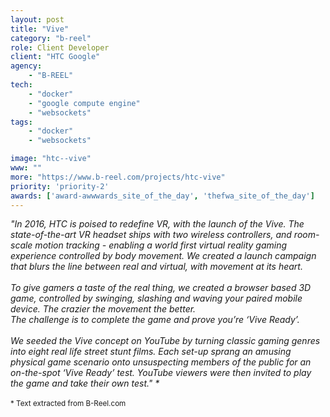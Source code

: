 ```yaml
---
layout: post
title: "Vive"
category: "b-reel"
role: Client Developer
client: "HTC Google"
agency:
    - "B-REEL"
tech:
    - "docker"
    - "google compute engine"
    - "websockets"
tags:
    - "docker"
    - "websockets"

image: "htc--vive"
www: ""
more: "https://www.b-reel.com/projects/htc-vive"
priority: 'priority-2'
awards: ['award-awwwards_site_of_the_day', 'thefwa_site_of_the_day']
---
```


_"In 2016, HTC is poised to redefine VR, with the launch of the Vive. The state-of-the-art VR headset ships with two wireless controllers, and room-scale motion tracking - enabling a world first virtual reality gaming experience controlled by body movement. We created a launch campaign that blurs the line between real and virtual, with movement at its heart._
<br/><br/>
_To give gamers a taste of the real thing, we created a browser based 3D game, controlled by swinging, slashing and waving your paired mobile device. The crazier the movement the better.<br/>The challenge is to complete the game and prove you’re ‘Vive Ready’._
<br/><br/>
_We seeded the Vive concept on YouTube by turning classic gaming genres into eight real life street stunt films. Each set-up sprang an amusing physical game scenario onto unsuspecting members of the public for an on-the-spot ‘Vive Ready’ test. YouTube viewers were then invited to play the game and take their own test." \*_
<br/><br/>
<small>* Text extracted from B-Reel.com</small>
